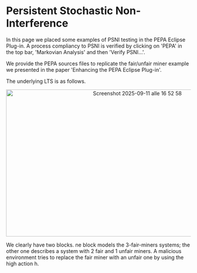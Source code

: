 # Persistent Stochastic Non-Interference

In this page we placed some examples of PSNI testing in the PEPA Eclipse Plug-in. 
A process compliancy to PSNI is verified by clicking on 'PEPA' in the top bar, 'Markovian Analysis' and then 'Verify PSNI...'. 

We provide the PEPA sources files to replicate the fair/unfair miner example we presented in the paper 'Enhancing the PEPA Eclipse Plug-in'.

The underlying LTS is as follows. 

<center><img width="700" height="400" alt="Screenshot 2025-09-11 alle 16 52 58" src="https://github.com/user-attachments/assets/14d3fe15-f02c-43da-a136-5e4a18ff0e1a"/></center>

We clearly have two blocks. ne block models the 3-fair-miners systems; the other one
describes a system with 2 fair and 1 unfair miners. A malicious environment
tries to replace the fair miner with an unfair one by using the high action h.
